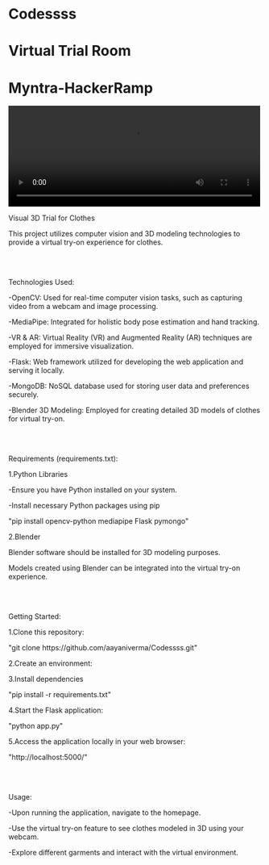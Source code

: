 # Codessss
# Virtual Trial Room
# Myntra-HackerRamp
<video width="500" height="200" controls>
   <source src="https://github.com/aayaniverma/Myntra-HackerRamp/blob/main/icon.mov" type="video/quicktime">
</video><br>
<p>Visual 3D Trial for Clothes</p> 
<p>This project utilizes computer vision and 3D modeling technologies to provide a virtual try-on experience for clothes.</p>
<br><br>
<p>Technologies Used:</p>
<p>-OpenCV: Used for real-time computer vision tasks, such as capturing video from a webcam and image processing.</p>
<p>-MediaPipe: Integrated for holistic body pose estimation and hand tracking.</p>
<p>-VR & AR: Virtual Reality (VR) and Augmented Reality (AR) techniques are employed for immersive visualization.</p>
<p>-Flask: Web framework utilized for developing the web application and serving it locally.</p>
<p>-MongoDB: NoSQL database used for storing user data and preferences securely.</p>
<p>-Blender 3D Modeling: Employed for creating detailed 3D models of clothes for virtual try-on.</p>
<br><br>
<p>Requirements (requirements.txt):</p>
<p>1.Python Libraries</p>
<p>-Ensure you have Python installed on your system.</p>
<p>-Install necessary Python packages using pip</p>
<p>"pip install opencv-python mediapipe Flask pymongo"</p>
<p>2.Blender</p>
<p>Blender software should be installed for 3D modeling purposes.</p>
<p>Models created using Blender can be integrated into the virtual try-on experience.</p>
<br><br>
<p>Getting Started:</p>
<p>1.Clone this repository:</p>
<p>"git clone https://github.com/aayaniverma/Codessss.git"</p>
<p>2.Create an environment:</p>
<p>3.Install dependencies</p>
<p>"pip install -r requirements.txt"</p>
<p>4.Start the Flask application:</p>
<p>"python app.py"</p>
<p>5.Access the application locally in your web browser:</p>
<p>"http://localhost:5000/"</p>
<br><br>
<p>Usage:</p>
<p>-Upon running the application, navigate to the homepage.</p>
<p>-Use the virtual try-on feature to see clothes modeled in 3D using your webcam.</p>
<p>-Explore different garments and interact with the virtual environment.</p>
